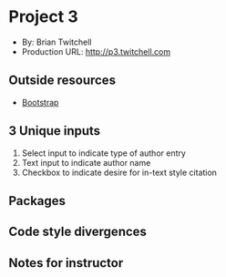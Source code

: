 # Project 3
+ By: Brian Twitchell
+ Production URL: <http://p3.twitchell.com>

## Outside resources
* [Bootstrap](https://getbootstrap.com/docs/4.3/getting-started/introduction/)

## 3 Unique inputs
1. Select input to indicate type of author entry
2. Text input to indicate author name
3. Checkbox to indicate desire for in-text style citation

## Packages


## Code style divergences


## Notes for instructor
